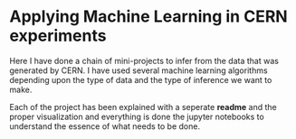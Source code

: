 # Applying Machine Learning in CERN experiments

Here I have done a chain of mini-projects to infer from the data that was generated by CERN. I have used several machine learning algorithms depending upon the type of data and the type of inference we want to make.

Each of the project has been explained with a seperate **readme** and the proper visualization and everything is done the jupyter notebooks to understand the essence of what needs to  be done.
